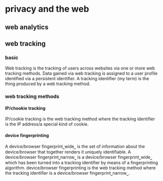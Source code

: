 # privacy and the web

## web analytics

## web tracking

### basic

Web tracking is the tracking of users across websites via one or more web tracking methods.
Data gained via web tracking is assigned to a user profile identified via a persistent identifier.
A tracking identifier (my term) is the thing produced by a web tracking method.

### web tracking methods

#### IP/chookie tracking

IP/cookie tracking is the web tracking method where the tracking identifier is the IP address/a special kind of cookie.

#### device fingerprinting

A device/browser fingerprint⎵wide⎵ is the set of information about the device/browser that together renders it uniquely identifiable.
A device/browser fingerprint⎵narrow⎵ is a device/browser fingerprint⎵wide⎵ which has been turned into a tracking identifier by means of a fingerprinting algorithm.
device/browser fingerprinting is the web tracking method where the tracking identifier is a device/browser fingerprint⎵narrow⎵.